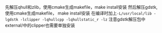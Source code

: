 先解压qhull和zlib，使用cmake生成makefile，make install安装
然后解压gdstk, 使用cmake生成makefile， make install安装
在编译时加上`-L/usr/local/lib -lgdstk -lclipper -lqhullcpp -lqhullstatic_r -lz`
注意gdstk解压包中external/中的clipper也需要单独安装
